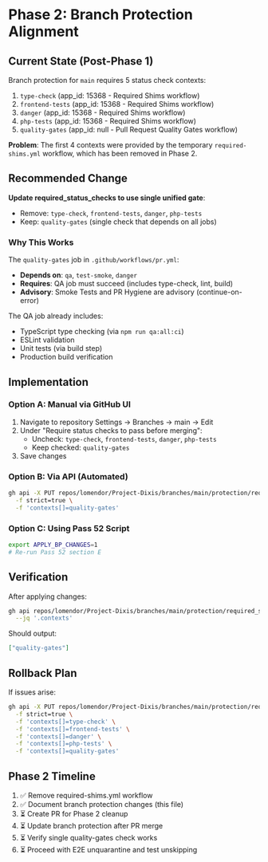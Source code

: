 # Phase 2: Branch Protection Alignment

## Current State (Post-Phase 1)

Branch protection for `main` requires 5 status check contexts:
1. `type-check` (app_id: 15368 - Required Shims workflow)
2. `frontend-tests` (app_id: 15368 - Required Shims workflow)
3. `danger` (app_id: 15368 - Required Shims workflow)
4. `php-tests` (app_id: 15368 - Required Shims workflow)
5. `quality-gates` (app_id: null - Pull Request Quality Gates workflow)

**Problem**: The first 4 contexts were provided by the temporary `required-shims.yml` workflow, which has been removed in Phase 2.

## Recommended Change

**Update required_status_checks to use single unified gate**:
- Remove: `type-check`, `frontend-tests`, `danger`, `php-tests`
- Keep: `quality-gates` (single check that depends on all jobs)

### Why This Works

The `quality-gates` job in `.github/workflows/pr.yml`:
- **Depends on**: `qa`, `test-smoke`, `danger`
- **Requires**: QA job must succeed (includes type-check, lint, build)
- **Advisory**: Smoke Tests and PR Hygiene are advisory (continue-on-error)

The QA job already includes:
- TypeScript type checking (via `npm run qa:all:ci`)
- ESLint validation
- Unit tests (via build step)
- Production build verification

## Implementation

### Option A: Manual via GitHub UI
1. Navigate to repository Settings → Branches → main → Edit
2. Under "Require status checks to pass before merging":
   - Uncheck: `type-check`, `frontend-tests`, `danger`, `php-tests`
   - Keep checked: `quality-gates`
3. Save changes

### Option B: Via API (Automated)
```bash
gh api -X PUT repos/lomendor/Project-Dixis/branches/main/protection/required_status_checks \
  -f strict=true \
  -f 'contexts[]=quality-gates'
```

### Option C: Using Pass 52 Script
```bash
export APPLY_BP_CHANGES=1
# Re-run Pass 52 section E
```

## Verification

After applying changes:
```bash
gh api repos/lomendor/Project-Dixis/branches/main/protection/required_status_checks \
  --jq '.contexts'
```

Should output:
```json
["quality-gates"]
```

## Rollback Plan

If issues arise:
```bash
gh api -X PUT repos/lomendor/Project-Dixis/branches/main/protection/required_status_checks \
  -f strict=true \
  -f 'contexts[]=type-check' \
  -f 'contexts[]=frontend-tests' \
  -f 'contexts[]=danger' \
  -f 'contexts[]=php-tests' \
  -f 'contexts[]=quality-gates'
```

## Phase 2 Timeline

1. ✅ Remove required-shims.yml workflow
2. ✅ Document branch protection changes (this file)
3. ⏳ Create PR for Phase 2 cleanup
4. ⏳ Update branch protection after PR merge
5. ⏳ Verify single quality-gates check works
6. ⏳ Proceed with E2E unquarantine and test unskipping
